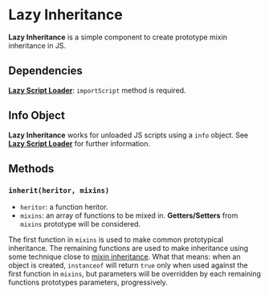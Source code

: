 # Lazy Inheritance
**Lazy Inheritance** is a simple component to create prototype mixin inheritance in JS.

## Dependencies
[__Lazy Script Loader__](https://github.com/susanoobit/lazy-script-loader): `importScript` method is required.

## Info Object
__Lazy Inheritance__ works for unloaded JS scripts using a `info` object. See [__Lazy Script Loader__](https://github.com/susanoobit/lazy-script-loader) for further information.

## Methods
### `inherit(heritor, mixins)`
* `heritor`: a function heritor.
* `mixins`: an array of functions to be mixed in. __Getters/Setters__ from `mixins` prototype will be considered.

The first function in `mixins` is used to make common prototypical inheritance. The remaining functions are used to make inheritance using some technique close to [mixin inheritance](https://addyosmani.com/resources/essentialjsdesignpatterns/book/#mixinpatternjavascript). What that means: when an object is created, `instanceof` will return `true` only when used against the first function in `mixins`, but parameters will be overridden by each remaining functions prototypes parameters, progressively.